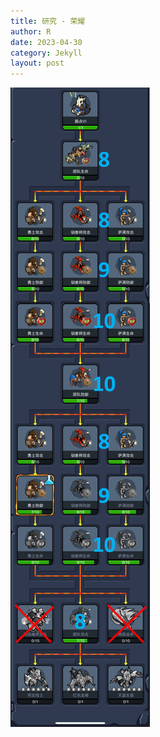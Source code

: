 ```yaml
---
title: 研究 - 荣耀
author: R
date: 2023-04-30
category: Jekyll
layout: post
---
```


![Research](/assets/Image_20230429225051.png)


